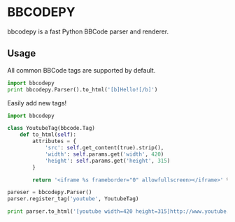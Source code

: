 BBCODEPY
========

bbcodepy is a fast Python BBCode parser and renderer.


Usage
-----

All common BBCode tags are supported by default.

``` python
import bbcodepy
print bbcodepy.Parser().to_html('[b]Hello![/b]')
```

Easily add new tags!

``` python
import bbcodepy

class YoutubeTag(bbcode.Tag)
    def to_html(self):
        attributes = {
            'src': self.get_content(true).strip(),
            'width': self.params.get('width', 420)
            'height': self.params.get('height', 315)
        }

        return '<iframe %s frameborder="0" allowfullscreen></iframe>' % self.renderer.html_attributes(attributes)

pareser = bbcodepy.Parser()
parser.register_tag('youtube', YoutubeTag)

print parser.to_html('[youtube width=420 height=315]http://www.youtube.com/embed/rWTa6OKgWlM[/youtube]')
```